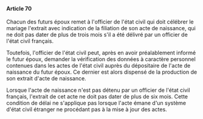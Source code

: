 #### Article 70

Chacun des futurs époux remet à l'officier de l'état civil qui doit célébrer le mariage l'extrait avec indication de la filiation de son acte de naissance, qui ne doit pas dater de plus de trois mois s'il a été délivré par un officier de l'état civil français.

Toutefois, l'officier de l'état civil peut, après en avoir préalablement informé le futur époux, demander la vérification des données à caractère personnel contenues dans les actes de l'état civil auprès du dépositaire de l'acte de naissance du futur époux. Ce dernier est alors dispensé de la production de son extrait d'acte de naissance.

Lorsque l'acte de naissance n'est pas détenu par un officier de l'état civil français, l'extrait de cet acte ne doit pas dater de plus de six mois. Cette condition de délai ne s'applique pas lorsque l'acte émane d'un système d'état civil étranger ne procédant pas à la mise à jour des actes.

